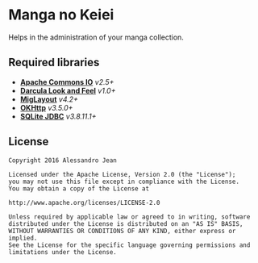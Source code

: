 # Manga no Keiei 
Helps in the administration of your manga collection.

## Required libraries
- **[Apache Commons IO](https://github.com/apache/commons-io)** *v2.5+*
- **[Darcula Look and Feel](https://github.com/bulenkov/darcula)** *v1.0+* 
- **[MigLayout](https://github.com/mikaelgrev/miglayout)** *v4.2+* 
- **[OKHttp](http://github.com/square/okhttp)** *v3.5.0+*
- **[SQLite JDBC](https://github.com/xerial/sqlite-jdbc)** *v3.8.11.1+*

## License

    Copyright 2016 Alessandro Jean

    Licensed under the Apache License, Version 2.0 (the "License");
    you may not use this file except in compliance with the License.
    You may obtain a copy of the License at

    http://www.apache.org/licenses/LICENSE-2.0

    Unless required by applicable law or agreed to in writing, software
    distributed under the License is distributed on an "AS IS" BASIS,
    WITHOUT WARRANTIES OR CONDITIONS OF ANY KIND, either express or implied.
    See the License for the specific language governing permissions and
    limitations under the License.
